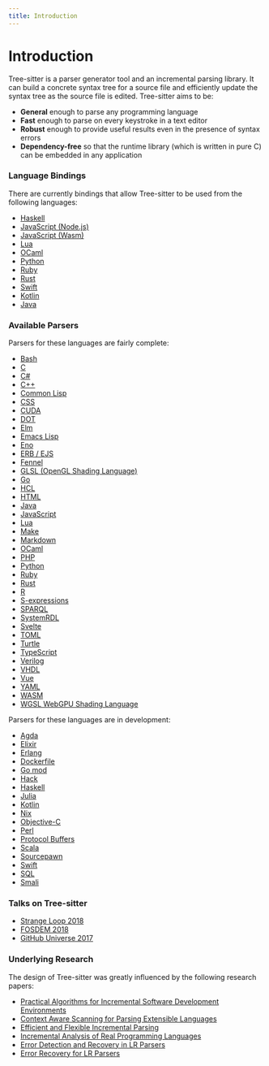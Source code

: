 ```yaml
---
title: Introduction
---
```


# Introduction

Tree-sitter is a parser generator tool and an incremental parsing library. It can build a concrete syntax tree for a source file and efficiently update the syntax tree as the source file is edited. Tree-sitter aims to be:

* **General** enough to parse any programming language
* **Fast** enough to parse on every keystroke in a text editor
* **Robust** enough to provide useful results even in the presence of syntax errors
* **Dependency-free** so that the runtime library (which is written in pure C) can be embedded in any application

### Language Bindings

There are currently bindings that allow Tree-sitter to be used from the following languages:

* [Haskell](https://github.com/tree-sitter/haskell-tree-sitter)
* [JavaScript (Node.js)](https://github.com/tree-sitter/node-tree-sitter)
* [JavaScript (Wasm)](https://github.com/tree-sitter/tree-sitter/tree/master/lib/binding_web)
* [Lua](https://github.com/euclidianAce/ltreesitter)
* [OCaml](https://github.com/returntocorp/ocaml-tree-sitter-core)
* [Python](https://github.com/tree-sitter/py-tree-sitter)
* [Ruby](https://github.com/tree-sitter/ruby-tree-sitter)
* [Rust](https://github.com/tree-sitter/tree-sitter/tree/master/lib/binding_rust)
* [Swift](https://github.com/ChimeHQ/SwiftTreeSitter)
* [Kotlin](https://github.com/oxisto/kotlintree)
* [Java](https://github.com/serenadeai/java-tree-sitter)

### Available Parsers

Parsers for these languages are fairly complete:

* [Bash](https://github.com/tree-sitter/tree-sitter-bash)
* [C](https://github.com/tree-sitter/tree-sitter-c)
* [C#](https://github.com/tree-sitter/tree-sitter-c-sharp)
* [C++](https://github.com/tree-sitter/tree-sitter-cpp)
* [Common Lisp](https://github.com/theHamsta/tree-sitter-commonlisp)
* [CSS](https://github.com/tree-sitter/tree-sitter-css)
* [CUDA](https://github.com/theHamsta/tree-sitter-cuda)
* [DOT](https://github.com/rydesun/tree-sitter-dot)
* [Elm](https://github.com/elm-tooling/tree-sitter-elm)
* [Emacs Lisp](https://github.com/Wilfred/tree-sitter-elisp)
* [Eno](https://github.com/eno-lang/tree-sitter-eno)
* [ERB / EJS](https://github.com/tree-sitter/tree-sitter-embedded-template)
* [Fennel](https://github.com/travonted/tree-sitter-fennel)
* [GLSL (OpenGL Shading Language)](https://github.com/theHamsta/tree-sitter-glsl)
* [Go](https://github.com/tree-sitter/tree-sitter-go)
* [HCL](https://github.com/MichaHoffmann/tree-sitter-hcl)
* [HTML](https://github.com/tree-sitter/tree-sitter-html)
* [Java](https://github.com/tree-sitter/tree-sitter-java)
* [JavaScript](https://github.com/tree-sitter/tree-sitter-javascript)
* [Lua](https://github.com/Azganoth/tree-sitter-lua)
* [Make](https://github.com/alemuller/tree-sitter-make)
* [Markdown](https://github.com/ikatyang/tree-sitter-markdown)
* [OCaml](https://github.com/tree-sitter/tree-sitter-ocaml)
* [PHP](https://github.com/tree-sitter/tree-sitter-php)
* [Python](https://github.com/tree-sitter/tree-sitter-python)
* [Ruby](https://github.com/tree-sitter/tree-sitter-ruby)
* [Rust](https://github.com/tree-sitter/tree-sitter-rust)
* [R](https://github.com/r-lib/tree-sitter-r)
* [S-expressions](https://github.com/AbstractMachinesLab/tree-sitter-sexp)
* [SPARQL](https://github.com/BonaBeavis/tree-sitter-sparql)
* [SystemRDL](https://github.com/SystemRDL/tree-sitter-systemrdl)
* [Svelte](https://github.com/Himujjal/tree-sitter-svelte)
* [TOML](https://github.com/ikatyang/tree-sitter-toml)
* [Turtle](https://github.com/BonaBeavis/tree-sitter-turtle)
* [TypeScript](https://github.com/tree-sitter/tree-sitter-typescript)
* [Verilog](https://github.com/tree-sitter/tree-sitter-verilog)
* [VHDL](https://github.com/alemuller/tree-sitter-vhdl)
* [Vue](https://github.com/ikatyang/tree-sitter-vue)
* [YAML](https://github.com/ikatyang/tree-sitter-yaml)
* [WASM](https://github.com/wasm-lsp/tree-sitter-wasm)
* [WGSL WebGPU Shading Language](https://github.com/mehmetoguzderin/tree-sitter-wgsl)

Parsers for these languages are in development:

* [Agda](https://github.com/tree-sitter/tree-sitter-agda)
* [Elixir](https://github.com/elixir-lang/tree-sitter-elixir)
* [Erlang](https://github.com/AbstractMachinesLab/tree-sitter-erlang/)
* [Dockerfile](https://github.com/camdencheek/tree-sitter-dockerfile)
* [Go mod](https://github.com/camdencheek/tree-sitter-go-mod)
* [Hack](https://github.com/slackhq/tree-sitter-hack)
* [Haskell](https://github.com/tree-sitter/tree-sitter-haskell)
* [Julia](https://github.com/tree-sitter/tree-sitter-julia)
* [Kotlin](https://github.com/fwcd/tree-sitter-kotlin)
* [Nix](https://github.com/cstrahan/tree-sitter-nix)
* [Objective-C](https://github.com/jiyee/tree-sitter-objc)
* [Perl](https://github.com/ganezdragon/tree-sitter-perl)
* [Protocol Buffers](https://github.com/mitchellh/tree-sitter-proto)
* [Scala](https://github.com/tree-sitter/tree-sitter-scala)
* [Sourcepawn](https://github.com/nilshelmig/tree-sitter-sourcepawn)
* [Swift](https://github.com/tree-sitter/tree-sitter-swift)
* [SQL](https://github.com/m-novikov/tree-sitter-sql)
* [Smali](https://git.sr.ht/~yotam/tree-sitter-smali)


### Talks on Tree-sitter

* [Strange Loop 2018](https://www.thestrangeloop.com/2018/tree-sitter---a-new-parsing-system-for-programming-tools.html)
* [FOSDEM 2018](https://www.youtube.com/watch?v=0CGzC_iss-8)
* [GitHub Universe 2017](https://www.youtube.com/watch?v=a1rC79DHpmY)

### Underlying Research

The design of Tree-sitter was greatly influenced by the following research papers:

- [Practical Algorithms for Incremental Software Development Environments](https://www2.eecs.berkeley.edu/Pubs/TechRpts/1997/CSD-97-946.pdf)
- [Context Aware Scanning for Parsing Extensible Languages](https://www-users.cse.umn.edu/~evw/pubs/vanwyk07gpce/vanwyk07gpce.pdf)
- [Efficient and Flexible Incremental Parsing](http://harmonia.cs.berkeley.edu/papers/twagner-parsing.pdf)
- [Incremental Analysis of Real Programming Languages](http://harmonia.cs.berkeley.edu/papers/twagner-glr.pdf)
- [Error Detection and Recovery in LR Parsers](http://what-when-how.com/compiler-writing/bottom-up-parsing-compiler-writing-part-13)
- [Error Recovery for LR Parsers](https://apps.dtic.mil/sti/pdfs/ADA043470.pdf)
